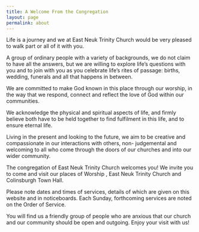 ```yaml
---
title: A Welcome From the Congregation
layout: page
permalink: about
---
```

Life is a journey and we at East Neuk Trinity Church  would be very pleased to walk part or all of it with you.

A group of ordinary people with a variety of backgrounds, we do not claim to have all the answers, but we are willing to explore life’s questions with you and to join with you as you celebrate life’s rites of passage: births, wedding, funerals and all that happens in between.

We are committed to make God known in this place through our worship, in the way that we respond, connect and reflect the love of God within our communities.

We acknowledge the physical and spiritual aspects of life, and firmly believe both have to be held together to find fulfilment in this life, and to ensure eternal life.

Living in the present and looking to the future, we aim to be creative and compassionate in our interactions with others, non- judgemental and welcoming to all who come through the doors of our churches and into our wider community.

The congregation of East Neuk Trinity Church welcomes you! We invite you to come and visit our places of Worship , East Neuk Trinity Church and Colinsburgh Town Hall.

Please note dates and times of services, details of which are given on this website and in noticeboards. Each Sunday, forthcoming services are noted on the Order of Service.

You will find us a friendly group of people who are anxious that our church and our community should be open and outgoing. Enjoy your visit with us!